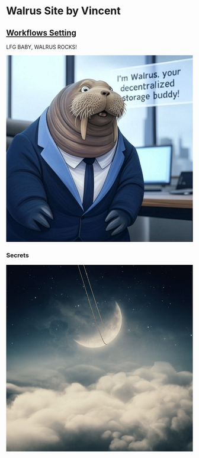 # Walrus Site by Vincent

## [Workflows Setting](https://github.com/marketplace/actions/walrus-sites-ga)


LFG BABY, WALRUS ROCKS!

<img src="memewalrus.jpg">

### Secrets

<img src="moonwalrus.jpg">
